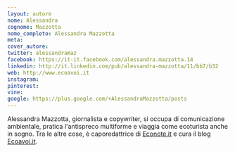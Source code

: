 ```yaml
---
layout: autore
nome: Alessandra
cognome: Mazzotta
nome_completo: Alessandra Mazzotta
meta:
cover_autore:
twitter: alessandramaz
facebook: https://it-it.facebook.com/alessandra.mazzotta.14
linkedin: http://it.linkedin.com/pub/alessandra-mazzotta/11/bb7/b32
web: http://www.ecoavoi.it
instagram:
pinterest:
vine:
google: https://plus.google.com/+AlessandraMazzotta/posts
---
```


Alessandra Mazzotta, giornalista e copywriter, si occupa di comunicazione ambientale, pratica l'antispreco multiforme e viaggia come ecoturista anche in sogno. Tra le altre cose, è caporedattrice di [Econote.it](http://www.econote.it) e cura il blog [Ecoavoi.it](http://www.ecoavoi.it).
